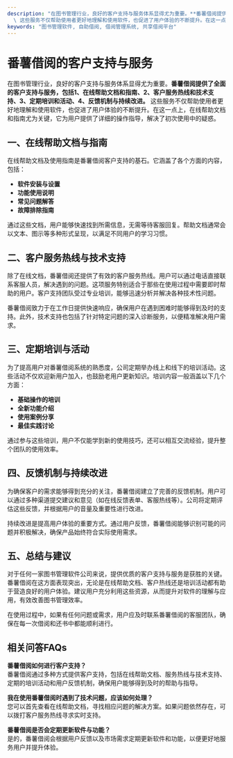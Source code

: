 ```yaml
---
description: "在图书管理行业，良好的客户支持与服务体系显得尤为重要。**番薯借阅提供了全面的客户支持与服务，包括1、在线帮助文档和指南、2、客户服务热线和技术支持、3、定期培训和活动、4、反馈机制与持续改进。**\
  \ 这些服务不仅帮助使用者更好地理解和使用软件，也促进了用户体验的不断提升。在这一点上，在线帮助文档和指南尤为关键，它为用户提供了详细的操作指导，解决了初次使用中的疑惑。"
keywords: "图书管理软件, 自助借阅, 借阅管理系统, 共享借阅平台"
---
```

# 番薯借阅的客户支持与服务

在图书管理行业，良好的客户支持与服务体系显得尤为重要。**番薯借阅提供了全面的客户支持与服务，包括1、在线帮助文档和指南、2、客户服务热线和技术支持、3、定期培训和活动、4、反馈机制与持续改进。** 这些服务不仅帮助使用者更好地理解和使用软件，也促进了用户体验的不断提升。在这一点上，在线帮助文档和指南尤为关键，它为用户提供了详细的操作指导，解决了初次使用中的疑惑。

## 一、在线帮助文档与指南

在线帮助文档及使用指南是番薯借阅客户支持的基石。它涵盖了各个方面的内容，包括：

- **软件安装与设置**
- **功能使用说明**
- **常见问题解答**
- **故障排除指南**

通过这些文档，用户能够快速找到所需信息，无需等待客服回复。帮助文档通常会以文本、图示等多种形式呈现，以满足不同用户的学习习惯。

## 二、客户服务热线与技术支持

除了在线文档，番薯借阅还提供了有效的客户服务热线。用户可以通过电话直接联系客服人员，解决遇到的问题。这项服务特别适合于那些在使用过程中需要即时帮助的用户。客户支持团队受过专业培训，能够迅速分析并解决各种技术性问题。

番薯借阅致力于在工作日提供快速响应，确保用户在遇到困难时能够得到及时的支持。此外，技术支持也包括了针对特定问题的深入诊断服务，以便精准解决用户需求。

## 三、定期培训与活动

为了提高用户对番薯借阅系统的熟悉度，公司定期举办线上和线下的培训活动。这些活动不仅欢迎新用户加入，也鼓励老用户更新知识。培训内容一般涵盖以下几个方面：

- **基础操作的培训**
- **全新功能介绍**
- **使用案例分享**
- **最佳实践讨论**

通过参与这些培训，用户不仅能学到新的使用技巧，还可以相互交流经验，提升整个团队的使用效率。

## 四、反馈机制与持续改进

为确保客户的需求能够得到充分的关注，番薯借阅建立了完善的反馈机制。用户可以通过多种渠道提交建议和意见（如在线反馈表单、客服热线等）。公司将定期评估这些反馈，并根据用户的音量及重要性进行改进。

持续改进是提高用户体验的重要方式。通过用户反馈，番薯借阅能够识别可能的问题并积极解决，确保产品始终符合实际使用需求。

## 五、总结与建议

对于任何一家图书管理软件公司来说，提供优质的客户支持与服务是获胜的关键。番薯借阅在这方面表现突出，无论是在线帮助文档、客户热线还是培训活动都有助于营造良好的用户体验。建议用户充分利用这些资源，从而提升对软件的理解与应用，有效改善图书管理效率。

在使用过程中，如果有任何问题或需求，用户应及时联系番薯借阅的客服团队，确保在每一次借阅和还书中都能顺利进行。

## 相关问答FAQs

**番薯借阅如何进行客户支持？**  
番薯借阅通过多种方式提供客户支持，包括在线帮助文档、服务热线与技术支持、定期的培训活动和用户反馈机制，确保用户能够得到及时的帮助与指导。

**我在使用番薯借阅时遇到了技术问题，应该如何处理？**  
您可以首先查看在线帮助文档，寻找相应问题的解决方案。如果问题依然存在，可以拨打客户服务热线寻求实时支持。

**番薯借阅是否会定期更新软件与功能？**  
是的，番薯借阅会根据用户反馈以及市场需求定期更新软件和功能，以便更好地服务用户并提升体验。
